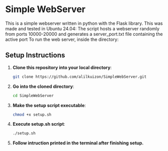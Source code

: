 
# Simple WebServer

This is a simple webserver written in python with the Flask library. This was made and tested in Ubuntu 24.04:
The script hosts a webserver randomly from ports 10000-20000 and generates a server_port.txt file containing the active port
To run the web server, inside the directory:
## Setup Instructions

1. **Clone this repository into your local directory**:

   ```bash
   git clone https://github.com/alilkuizon/SimpleWebServer.git
   
2. **Go into the cloned directory**:

   ```bash
   cd SimpleWebServer
   
2. **Make the setup script executable**:

   ```bash
   chmod +x setup.sh
3. **Execute setup.sh script**:

   ```bash
   ./setup.sh

4. **Follow intruction printed in the terminal after finishing setup.**

